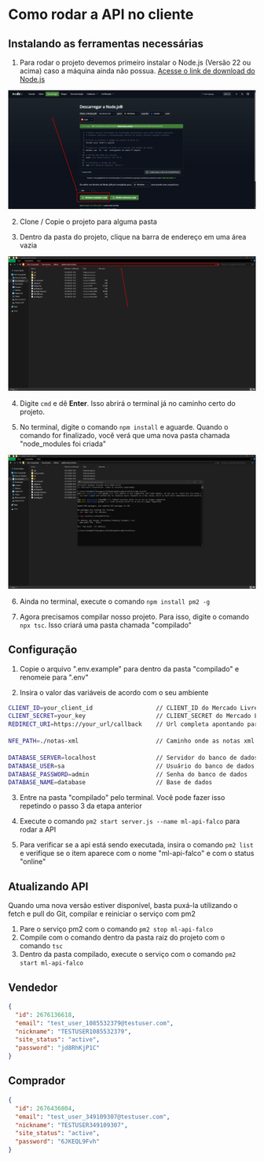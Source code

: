 # Como rodar a API no cliente
## Instalando as ferramentas necessárias
1. Para rodar o projeto devemos primeiro instalar o Node.js (Versão 22 ou acima) caso a máquina ainda não possua. [Acesse o link de download do Node.js](https://nodejs.org/pt/download)

![Página de download do Node](./docs/download-node.png)

2. Clone / Copie o projeto para alguma pasta

3. Dentro da pasta do projeto, clique na barra de endereço em uma área vazia

![Clicar na barra de endereço](./docs/open-cmd.png)

4. Digite `cmd` e dê **Enter**. Isso abrirá o terminal já no caminho certo do projeto.

5. No terminal, digite o comando `npm install` e aguarde. Quando o comando for finalizado, você verá que uma nova pasta chamada "node_modules foi criada"

![npm install finalizado](./docs/npm-install.png)

6. Ainda no terminal, execute o comando `npm install pm2 -g`

7. Agora precisamos compilar nosso projeto. Para isso, digite o comando `npx tsc`. Isso criará uma pasta chamada "compilado"

## Configuração
1. Copie o arquivo ".env.example" para dentro da pasta "compilado" e renomeie para ".env"

2. Insira o valor das variáveis de acordo com o seu ambiente
```sh
CLIENT_ID=your_client_id                  // CLIENT_ID do Mercado Livre
CLIENT_SECRET=your_key                    // CLIENT_SECRET do Mercado Livre
REDIRECT_URI=https://your_url/callback    // Url completa apontando para rota de callback, Ex. https://falcotestes.loca.lt

NFE_PATH=./notas-xml                      // Caminho onde as notas xml vão ser armazenadas

DATABASE_SERVER=localhost                 // Servidor do banco de dados
DATABASE_USER=sa                          // Usuário do banco de dados
DATABASE_PASSWORD=admin                   // Senha do banco de dados
DATABASE_NAME=database                    // Base de dados
```

3. Entre na pasta "compilado" pelo terminal. Você pode fazer isso repetindo o passo 3 da etapa anterior

4. Execute o comando `pm2 start server.js --name ml-api-falco` para rodar a API

5. Para verificar se a api está sendo executada, insira o comando `pm2 list` e verifique se o item aparece com o nome "ml-api-falco" e com o status "online"

## Atualizando API
Quando uma nova versão estiver disponível, basta puxá-la utilizando o fetch e pull do Git, compilar e reiniciar o serviço com pm2

1. Pare o serviço pm2 com o comando `pm2 stop ml-api-falco`
2. Compile com o comando dentro da pasta raiz do projeto com o comando `tsc`
3. Dentro da pasta compilado, execute o serviço com o comando `pm2 start ml-api-falco` 

## Vendedor
```json
{
  "id": 2676136618,
  "email": "test_user_1085532379@testuser.com",
  "nickname": "TESTUSER1085532379",
  "site_status": "active",
  "password": "jd8RhKjP1C"
}
```

## Comprador
```json
{
  "id": 2676436804,
  "email": "test_user_349109307@testuser.com",
  "nickname": "TESTUSER349109307",
  "site_status": "active",
  "password": "6JKEQL9Fvh"
}
```
